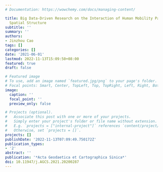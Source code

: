 ```yaml
---
# Documentation: https://wowchemy.com/docs/managing-content/

title: Big Data-Driven Research on the Interaction of Human Mobility Pattern and Urban
  Spatial Structure
subtitle: ''
summary: ''
authors:
- Jinzhou Cao
tags: []
categories: []
date: '2021-06-01'
lastmod: 2022-11-13T15:09:50+08:00
featured: true
draft: false

# Featured image
# To use, add an image named `featured.jpg/png` to your page's folder.
# Focal points: Smart, Center, TopLeft, Top, TopRight, Left, Right, BottomLeft, Bottom, BottomRight.
image:
  caption: ''
  focal_point: ''
  preview_only: false

# Projects (optional).
#   Associate this post with one or more of your projects.
#   Simply enter your project's folder or file name without extension.
#   E.g. `projects = ["internal-project"]` references `content/project/deep-learning/index.md`.
#   Otherwise, set `projects = []`.
projects: []
publishDate: '2022-11-13T07:09:49.750172Z'
publication_types:
- '2'
abstract: ''
publication: '*Acta Geodaetica et Cartographica Sinica*'
doi: 10.11947/j.AGCS.2021.20200287
---
```

